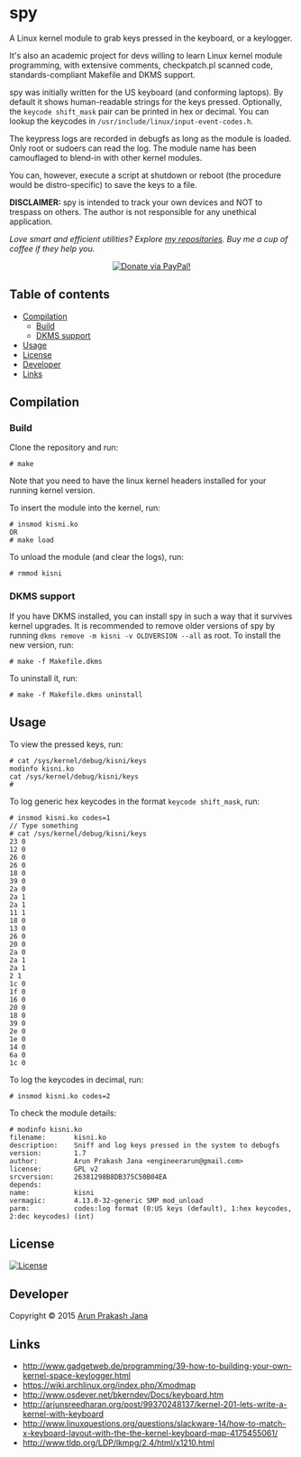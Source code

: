 # spy
A Linux kernel module to grab keys pressed in the keyboard, or a keylogger.

It's also an academic project for devs willing to learn Linux kernel module programming, with extensive comments, checkpatch.pl scanned code, standards-compliant Makefile and DKMS support.

spy was initially written for the US keyboard (and conforming laptops). By default it shows human-readable strings for the keys pressed. Optionally, the `keycode shift_mask` pair can be printed in hex or decimal. You can lookup the keycodes in `/usr/include/linux/input-event-codes.h`.

The keypress logs are recorded in debugfs as long as the module is loaded. Only root or sudoers can read the log. The module name has been camouflaged to blend-in with other kernel modules.

You can, however, execute a script at shutdown or reboot (the procedure would be distro-specific) to save the keys to a file.

**DISCLAIMER:** spy is intended to track your own devices and NOT to trespass on others. The author is not responsible for any unethical application.

*Love smart and efficient utilities? Explore [my repositories](https://github.com/jarun?tab=repositories). Buy me a cup of coffee if they help you.*

<p align="center">
<a href="https://www.paypal.com/cgi-bin/webscr?cmd=_s-xclick&hosted_button_id=RMLTQ76JSXJ4Q"><img src="https://img.shields.io/badge/PayPal-donate-1eb0fc.svg" alt="Donate via PayPal!" /></a>
</p>

## Table of contents

- [Compilation](#compilation)
    - [Build](#build)
    - [DKMS support](#dkms-support)
- [Usage](#usage)
- [License](#license)
- [Developer](#developer)
- [Links](#links)

## Compilation
### Build
Clone the repository and run:

    # make
Note that you need to have the linux kernel headers installed for your running kernel version.

To insert the module into the kernel, run:

    # insmod kisni.ko
    OR
    # make load

To unload the module (and clear the logs), run:

    # rmmod kisni

### DKMS support
If you have DKMS installed, you can install spy in such a way that it survives kernel upgrades. It is recommended to remove older versions of spy by running `dkms remove -m kisni -v OLDVERSION --all` as root. To install the new version, run:

    # make -f Makefile.dkms

To uninstall it, run:

    # make -f Makefile.dkms uninstall

## Usage
To view the pressed keys, run:

```
# cat /sys/kernel/debug/kisni/keys
modinfo kisni.ko
cat /sys/kernel/debug/kisni/keys
#
```

To log generic hex keycodes in the format `keycode shift_mask`, run:

```
# insmod kisni.ko codes=1
// Type something
# cat /sys/kernel/debug/kisni/keys
23 0
12 0
26 0
26 0
18 0
39 0
2a 0
2a 1
2a 1
11 1
18 0
13 0
26 0
20 0
2a 0
2a 1
2a 1
2 1
1c 0
1f 0
16 0
20 0
18 0
39 0
2e 0
1e 0
14 0
6a 0
1c 0
```

To log the keycodes in decimal, run:

    # insmod kisni.ko codes=2

To check the module details:

```
# modinfo kisni.ko
filename:       kisni.ko
description:    Sniff and log keys pressed in the system to debugfs
version:        1.7
author:         Arun Prakash Jana <engineerarun@gmail.com>
license:        GPL v2
srcversion:     26381298B8DB375C50B04EA
depends:
name:           kisni
vermagic:       4.13.0-32-generic SMP mod_unload
parm:           codes:log format (0:US keys (default), 1:hex keycodes, 2:dec keycodes) (int)
```

## License
<a href="https://github.com/jarun/googler/blob/master/LICENSE"><img src="https://img.shields.io/badge/license-GPLv2-yellow.svg?maxAge=2592000" alt="License" /></a>

## Developer
Copyright © 2015 [Arun Prakash Jana](mailto:engineerarun@gmail.com)

## Links
- http://www.gadgetweb.de/programming/39-how-to-building-your-own-kernel-space-keylogger.html
- https://wiki.archlinux.org/index.php/Xmodmap
- http://www.osdever.net/bkerndev/Docs/keyboard.htm
- http://arjunsreedharan.org/post/99370248137/kernel-201-lets-write-a-kernel-with-keyboard
- http://www.linuxquestions.org/questions/slackware-14/how-to-match-x-keyboard-layout-with-the-the-kernel-keyboard-map-4175455061/
- http://www.tldp.org/LDP/lkmpg/2.4/html/x1210.html
